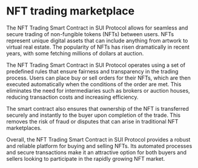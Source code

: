 # NFT trading marketplace

The NFT Trading Smart Contract in SUI Protocol allows for seamless and secure trading of non-fungible tokens (NFTs) between users. NFTs represent unique digital assets that can include anything from artwork to virtual real estate. The popularity of NFTs has risen dramatically in recent years, with some fetching millions of dollars at auction.

The NFT Trading Smart Contract in SUI Protocol operates using a set of predefined rules that ensure fairness and transparency in the trading process. Users can place buy or sell orders for their NFTs, which are then executed automatically when the conditions of the order are met. This eliminates the need for intermediaries such as brokers or auction houses, reducing transaction costs and increasing efficiency.

The smart contract also ensures that ownership of the NFT is transferred securely and instantly to the buyer upon completion of the trade. This removes the risk of fraud or disputes that can arise in traditional NFT marketplaces.

Overall, the NFT Trading Smart Contract in SUI Protocol provides a robust and reliable platform for buying and selling NFTs. Its automated processes and secure transactions make it an attractive option for both buyers and sellers looking to participate in the rapidly growing NFT market.

